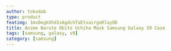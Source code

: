 ```yaml
---
author: tokodab
type: product
featimg: 1mvDegkXhd1sAgdchTaEtxairgaRlayQ6
title: Anime Naruto Obito Uchiha Mask Samsung Galaxy S9 Case
tags: [samsung, galaxy, s9]
category: [samsung]
---
```

